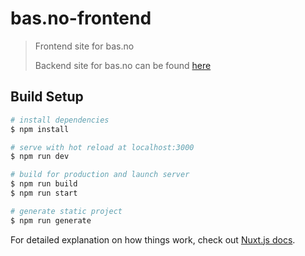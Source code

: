 # bas.no-frontend

> Frontend site for bas.no
>
> Backend site for bas.no can be found [here](https://www.github.com/baskommunikasjon/bas.no-backend)

## Build Setup

```bash
# install dependencies
$ npm install

# serve with hot reload at localhost:3000
$ npm run dev

# build for production and launch server
$ npm run build
$ npm run start

# generate static project
$ npm run generate
```

For detailed explanation on how things work, check out [Nuxt.js docs](https://nuxtjs.org).
